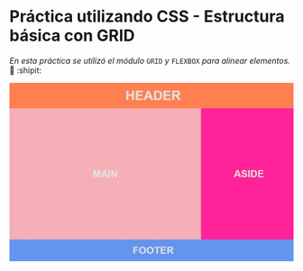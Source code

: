 # Práctica utilizando CSS - Estructura básica con GRID

*En esta práctica se utilizó el módulo* `GRID` *y* `FLEXBOX` *para alinear elementos.* :paw_prints: :shipit:

![Práctica con la cual se está aprendiendo el modelo de caja](estructuraBasica.jpeg)